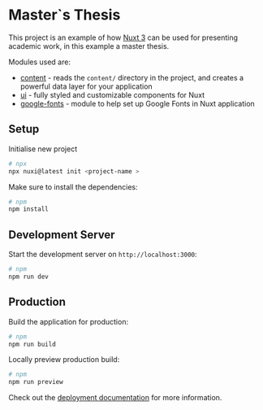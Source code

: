 # Master`s Thesis
This project is an example of how [Nuxt 3](https://nuxt.com/) can be used for presenting academic work, in this example a master thesis.

Modules used are:
- [content](https://nuxt.com/modules/content) - reads the ```content/``` directory in the project, and creates a powerful data layer for your application
- [ui](https://nuxt.com/modules/ui) - fully styled and customizable components for Nuxt
- [google-fonts](https://nuxt.com/modules/google-fonts) - module to help set up Google Fonts in Nuxt application

## Setup

Initialise new project

```bash
# npx
npx nuxi@latest init <project-name >
```

Make sure to install the dependencies:

```bash
# npm
npm install
```

## Development Server

Start the development server on `http://localhost:3000`:

```bash
# npm
npm run dev
```

## Production

Build the application for production:

```bash
# npm
npm run build
```

Locally preview production build:

```bash
# npm
npm run preview
```

Check out the [deployment documentation](https://nuxt.com/docs/getting-started/deployment) for more information.
